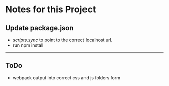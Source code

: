 # Notes for this Project

## Update package.json

* *scripts.sync* to point to the correct localhost url.
* run npm install

***

## ToDo

* webpack output into correct css and js folders
form